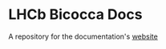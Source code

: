 # LHCb Bicocca Docs
A repository for the documentation's [website](https://lhcb-bicocca-docs.readthedocs.io/en/latest/) 